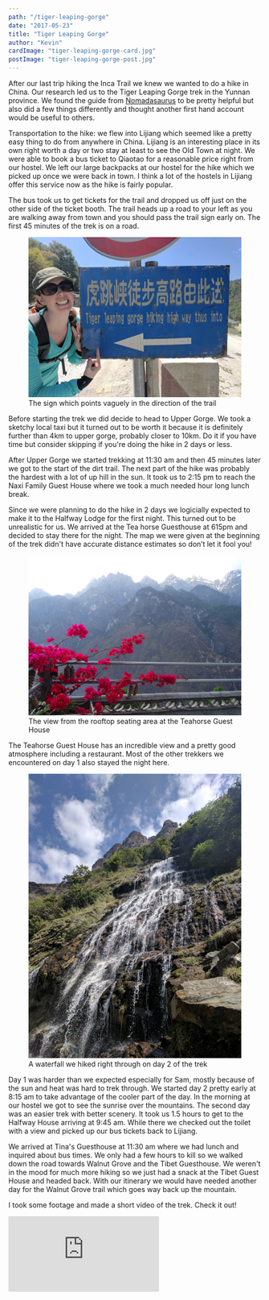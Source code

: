 ```yaml
---
path: "/tiger-leaping-gorge"
date: "2017-05-23"
title: "Tiger Leaping Gorge"
author: "Kevin"
cardImage: "tiger-leaping-gorge-card.jpg"
postImage: "tiger-leaping-gorge-post.jpg"
---
```


After our last trip hiking the Inca Trail we knew we wanted to do a hike in China. Our research led us to the Tiger Leaping Gorge trek in the Yunnan province. We found the guide from [Nomadasaurus](https://www.nomadasaurus.com/tiger-leaping-gorge-trekking-guide/) to be pretty helpful but also did a few things differently and thought another first hand account would be useful to others.

Transportation to the hike: we flew into Lijiang which seemed like a pretty easy thing to do from anywhere in China. Lijiang is an interesting place in its own right worth a day or two stay at least to see the Old Town at night. We were able to book a bus ticket to Qiaotao for a reasonable price right from our hostel. We left our large backpacks at our hostel for the hike which we picked up once we were back in town. I think a lot of the hostels in Lijiang offer this service now as the hike is fairly popular.

The bus took us to get tickets for the trail and dropped us off just on the other side of the ticket booth. The trail heads up a road to your left as you are walking away from town and you should pass the trail sign early on. The first 45 minutes of the trek is on a road.

<figure>
  <img src="tiger-leaping-gorge-card.jpg"/>
  <figcaption>The sign which points vaguely in the direction of the trail</figcaption>
</figure>

Before starting the trek we did decide to head to Upper Gorge. We took a sketchy local taxi but it turned out to be worth it because it is definitely further than 4km to upper gorge, probably closer to 10km. Do it if you have time but consider skipping if you're doing the hike in 2 days or less.

After Upper Gorge we started trekking at 11:30 am and then 45 minutes later we got to the start of the dirt trail. The next part of the hike was probably the hardest with a lot of up hill in the sun. It took us to 2:15 pm to reach the Naxi Family Guest House where we took a much needed hour long lunch break.

Since we were planning to do the hike in 2 days we logicially expected to make it to the Halfway Lodge for the first night. This turned out to be unrealistic for us. We arrived at the Tea horse Guesthouse at 615pm and decided to stay there for the night. The map we were given at the beginning of the trek didn't have accurate distance estimates so don’t let it fool you!

<figure>
  <img src="teahorse-guesthouse.jpg"/>
  <figcaption>The view from the rooftop seating area at the Teahorse Guest House</figcaption>
</figure>

The Teahorse Guest House has an incredible view and a pretty good atmosphere including a restaurant. Most of the other trekkers we encountered on day 1 also stayed the night here.

<figure>
  <img src="tiger-leaping-gorge-day2.jpg"/>
  <figcaption>A waterfall we hiked right through on day 2 of the trek</figcaption>
</figure>

Day 1 was harder than we expected especially for Sam, mostly because of the sun and heat was hard to trek through. We started day 2 pretty early at 8:15 am to take advantage of the cooler part of the day. In the morning at our hostel we got to see the sunrise over the mountains. The second day was an easier trek with better scenery. It took us 1.5 hours to get to the Halfway House arriving at 9:45 am. While there we checked out the toilet with a view and picked up our bus tickets back to Lijiang.

We arrived at Tina's Guesthouse at 11:30 am where we had lunch and inquired about bus times. We only had a few hours to kill so we walked down the road towards Walnut Grove and the Tibet Guesthouse. We weren't in the mood for much more hiking so we just had a snack at the Tibet Guest House and headed back. With our itinerary we would have needed another day for the Walnut Grove trail which goes way back up the mountain.

I took some footage and made a short video of the trek. Check it out!

<div class="video-responsive">
  <iframe frameborder="0"
  src="https://www.youtube.com/embed/KI779jCEEWM?rel=0&amp;showinfo=0" gesture="media" allow="encrypted-media" allowfullscreen></iframe>
</div>
